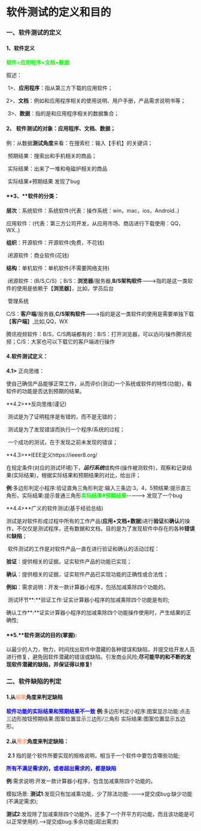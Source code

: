 # 软件测试的定义和目的

### **一、软件测试的定义**

#### **1、软件定义**

<font color = '#00FF00'>**软件=应用程序+文档+数据**</font>

叙述：

​        1>、**应用程序**：指从第三方下载的应用软件；

​        2>、**文档**：例如和应用程序相关的使用说明、用户手册，产品需求说明书等；

​        3>、**数据**：指的是和应用程序相关的数据集合；

#### **2、** **软件测试的对象**：应用程序、文档、数据；

例：从数据**测试角度**来看：在搜索栏：输入【手机】的关键词；

​                                              预期结果：搜索出和手机相关的商品；

​                                              实际结果：出来了一堆和电磁炉相关的商品

​                                              实际结果≠预期结果     发现了bug

#### **3、**软件的分类：

**层次**：系统软件：系统软件(代表：操作系统：win，mac，ios，Android..)

​            应用软件：(代表：第三方公司开发，从应用市场、商店进行下载使用：QQ，WX..)

**组织**：开源软件：开源软件(免费，不花钱)

​            闭源软件：商业软件(花钱)

**结构**：单机软件：单机软件(不需要网络支持)

​            闭源软件：(B/S,C/S)    ；B/S：**浏览器**/服务器,**B/S架构软件**--->指的是这一类软件的使用是依赖于【**浏览器**】，比如，学员后台          

​                                                      管理系统

​                                                       C/S：**客户端**/服务器,**C/S架构软件**--->指的是这一类软件的使用是需要单独下载【**客户端**】,比如,QQ，WX              

腾讯视频软件：B/S，C/S两端都有的：B/S：打开浏览器，可以访问/操作腾讯视频；C/S：大家也可以下载它的客户端进行操作                                              

#### **4.软件测试定义**：

   **4.1>** 正向思维：

​          使自己确信产品能够正常工作，从而评价(测试)一个系统或软件的特性(功能)，看软件的功能是否达到预期的结果。

   **4.2>**反向思维(谨记)

​          测试是为了证明程序是有错的，而不是无错的；

​          测试是为了发现错误而执行一个程序/系统的过程；

​          一个成功的测试，在于发现之前未发现的错误；

   **4.3>**IEEE定义https://ieeer8.org/

在规定条件(对应的测试环境)下，***运行系统***或构件(操作被测软件)，观察和记录结果(实际结果)，根据实际结果和预期结果的对比，给出评；

**例**:多边形判定小程序:验证直角三角形判定:输入三条边:3，4，5预结果:提示直三角形，实际结果:提示普通三角形<font color = '#00FF00'>**实际结果#预期结果**</font>-----> 发现了一个bug

  **4.4>**广义的软件测试(基于经验总结)

​         测试是对软件形成过程中所有的工作产品(**应用+文档+数据**)进行**验证**和**确认**的操作，不仅仅是测试程序，还有数据和文档，目的是为了发现软件中存在的各种**错误**和**缺陷**；

​         软件测试的工作是对软件产品一直在进行验证和确认的活动过程：

​         **验证**：提供相关的证据，证实软件产品的功能已实现；

​         **确认**：提供相关的证据，证实软件产品已实现功能的正确性或合法性；

​         **例如**：需求说明：开发一款计算器小程序，包括加减乘除四个功能的。

​         测试环节**:**验证工作:证实计算器小程序的加减乘除四个功能是有的;

​         确认工作**:**证实计算器小程序的加减乘除四个功能操作使用时，产生结果的正确性;

#### **5.**软件测试的目的(掌握):

​        以最少的人力，物力，时间找出软件中潜藏的各种错误和缺陷，并提交给开发人员进行修复，避免因软件潜藏的错误或缺陷，引发商业风险;
​       **尽可能早的和不断的发现软件潜藏的缺陷，并保证得以修复!**



### 二、软件缺陷的判定

#### 1.从<font color = '#FFA07A'>结果</font>角度来判定缺陷

   <font color = '#0000FF'>**软件功能的实际结果和预期结果不一致**</font>
**例**:多边形判定小程序:图案显示功能:点击三边形按钮预期结果:图案位置显示三边形/三角形
实际结果:图案位置显示五边形。

#### 2.从<font color = '#FFA07A'>需求</font>角度来判定缺陷：

​    **2.1** 指的是个软件所要实现的规格说明，相当于一个软件中要包含哪些功能;

   <font color = '#0000FF'>**所有不满足需求的，或者超出需求的，都是缺陷**</font>

   **例**:需求说明:开发一款计算器小程序，包含加减乘除四个功能的。

   模拟场景:
   **测试1**:发现只有加减乘功能，少了除法功能---->提交成bug:缺少功能(不满足需求);

   **测试2**:发现除了加减乘除四个功能外，还多了一个开平方的功能，而且该功能是可以正常使用的.-->提交成bug:多余功能(超出需求)

































​         

​         

​                     